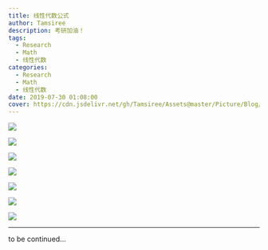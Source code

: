 ```yaml
---
title: 线性代数公式
author: Tamsiree
description: 考研加油！
tags:
  - Research
  - Math
  - 线性代数
categories:
  - Research
  - Math
  - 线性代数
date: 2019-07-30 01:08:00
cover: https://cdn.jsdelivr.net/gh/Tamsiree/Assets@master/Picture/Blog/Cover/wallhaven-w87k9r.jpg  
---
```

![](https://cdn.jsdelivr.net/gh/Tamsiree/Assets@master/Picture/math_xxds_01.png)

<!-- more -->

![](https://cdn.jsdelivr.net/gh/Tamsiree/Assets@master/Picture/math_xxds_02.png)

![](https://cdn.jsdelivr.net/gh/Tamsiree/Assets@master/Picture/math_xxds_03.png)

![](https://cdn.jsdelivr.net/gh/Tamsiree/Assets@master/Picture/math_xxds_04.png)

![](https://cdn.jsdelivr.net/gh/Tamsiree/Assets@master/Picture/math_xxds_05.png)

![](https://cdn.jsdelivr.net/gh/Tamsiree/Assets@master/Picture/math_xxds_06.png)

![](https://cdn.jsdelivr.net/gh/Tamsiree/Assets@master/Picture/math_xxds_07.png)


---
to be continued...